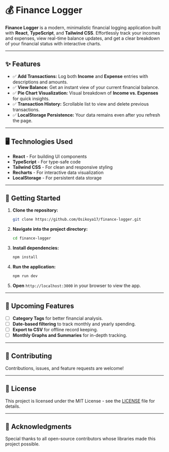# 💰 Finance Logger

**Finance Logger** is a modern, minimalistic financial logging application built with **React**, **TypeScript**, and **Tailwind CSS**. Effortlessly track your incomes and expenses, view real-time balance updates, and get a clear breakdown of your financial status with interactive charts.

---

## ✨ Features

- ✅ **Add Transactions:** Log both **Income** and **Expense** entries with descriptions and amounts.
- ✅ **View Balance:** Get an instant view of your current financial balance.
- ✅ **Pie Chart Visualization:** Visual breakdown of **Income vs. Expenses** for quick insights.
- ✅ **Transaction History:** Scrollable list to view and delete previous transactions.
- ✅ **LocalStorage Persistence:** Your data remains even after you refresh the page.

---

## 🖥️ Technologies Used

- **React** - For building UI components
- **TypeScript** - For type-safe code
- **Tailwind CSS** - For clean and responsive styling
- **Recharts** - For interactive data visualization
- **LocalStorage** - For persistent data storage

---

## 🚀 Getting Started

1. **Clone the repository:**

   ```bash
   git clone https://github.com/Osikoya17/finance-logger.git
   ```

2. **Navigate into the project directory:**

   ```bash
   cd finance-logger
   ```

3. **Install dependencies:**

   ```bash
   npm install
   ```

4. **Run the application:**

   ```bash
   npm run dev
   ```

5. **Open** `http://localhost:3000` in your browser to view the app.

---

## 🌟 Upcoming Features

- [ ] **Category Tags** for better financial analysis.
- [ ] **Date-based filtering** to track monthly and yearly spending.
- [ ] **Export to CSV** for offline record keeping.
- [ ] **Monthly Graphs and Summaries** for in-depth tracking.

---

## 🤝 Contributing

Contributions, issues, and feature requests are welcome!

---

## 📜 License

This project is licensed under the MIT License - see the [LICENSE](LICENSE) file for details.

---

## 🙌 Acknowledgments

Special thanks to all open-source contributors whose libraries made this project possible.
